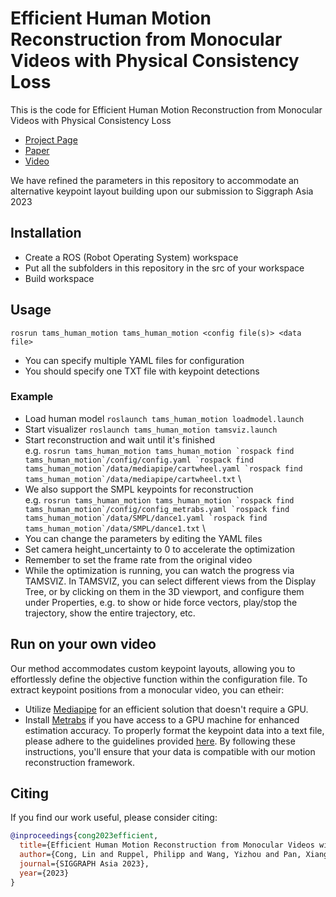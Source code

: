 # Efficient Human Motion Reconstruction from Monocular Videos with Physical Consistency Loss

This is the code for Efficient Human Motion Reconstruction from Monocular Videos with Physical Consistency Loss

 * [Project Page](https://hitlyn.github.io/EHMR/)
 * [Paper](https://dl.acm.org/doi/10.1145/3610548.3618169)
 * [Video](https://www.youtube.com/watch?v=XWgKF8hXung)


We have refined the parameters in this repository to accommodate an alternative keypoint layout building upon our submission to Siggraph Asia 2023

## Installation
- Create a ROS (Robot Operating System) workspace
- Put all the subfolders in this repository in the src of your workspace
- Build workspace

## Usage
`rosrun tams_human_motion tams_human_motion <config file(s)> <data file>`
- You can specify multiple YAML files for configuration
- You should specify one TXT file with keypoint detections

### Example
- Load human model `roslaunch tams_human_motion loadmodel.launch`
- Start visualizer `roslaunch tams_human_motion tamsviz.launch`
- Start reconstruction and wait until it's finished \
e.g. ```rosrun tams_human_motion tams_human_motion `rospack find tams_human_motion`/config/config.yaml `rospack find tams_human_motion`/data/mediapipe/cartwheel.yaml `rospack find tams_human_motion`/data/mediapipe/cartwheel.txt``` \
- We also support the SMPL keypoints for reconstruction \
e.g. ```rosrun tams_human_motion tams_human_motion `rospack find tams_human_motion`/config/config_metrabs.yaml `rospack find tams_human_motion`/data/SMPL/dance1.yaml `rospack find tams_human_motion`/data/SMPL/dance1.txt``` \
- You can change the parameters by editing the YAML files
- Set camera height_uncertainty to 0 to accelerate the optimization
- Remember to set the frame rate from the original video
- While the optimization is running, you can watch the progress via TAMSVIZ. In TAMSVIZ, you can select different views from the Display Tree, or by clicking on them in the 3D viewport, and configure them under Properties, e.g. to show or hide force vectors, play/stop the trajectory, show the entire trajectory, etc.

## Run on your own video
Our method accommodates custom keypoint layouts, allowing you to effortlessly define the objective function within the configuration file. To extract keypoint positions from a monocular video, you can etheir:
- Utilize [Mediapipe](https://developers.google.com/mediapipe) for an efficient solution that doesn't require a GPU.
- Install [Metrabs](https://github.com/isarandi/metrabs) if you have access to a GPU machine for enhanced estimation accuracy.
To properly format the keypoint data into a text file, please adhere to the guidelines provided [here](https://github.com/TAMS-Group/efficient-motion-reconstruction/blob/master/tams_human_motion/data/readme.txt). By following these instructions, you'll ensure that your data is compatible with our motion reconstruction framework.

## Citing
If you find our work useful, please consider citing:
```BibTeX
@inproceedings{cong2023efficient,
  title={Efficient Human Motion Reconstruction from Monocular Videos with Physical Consistency Loss},
  author={Cong, Lin and Ruppel, Philipp and Wang, Yizhou and Pan, Xiang and Hendrich, Norman and Zhang, Jianwei},
  journal={SIGGRAPH Asia 2023},
  year={2023}
}
```
